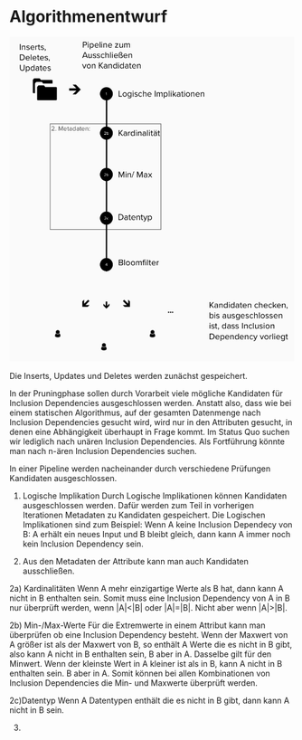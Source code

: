 # Algorithmenentwurf

![](imgs/Algorithmenentwurf.png)

Die Inserts, Updates und Deletes werden zunächst gespeichert.

In der Pruningphase sollen durch Vorarbeit viele mögliche Kandidaten für Inclusion Dependencies ausgeschlossen werden. Anstatt also, dass wie bei einem statischen Algorithmus, auf der gesamten Datenmenge nach Inclusion Dependencies gesucht wird, wird nur in den Attributen gesucht, in denen eine Abhängigkeit überhaupt in Frage kommt. Im Status Quo suchen wir lediglich nach unären Inclusion Dependencies. Als Fortführung könnte man nach n-ären Inclusion Dependencies suchen.

In einer Pipeline werden nacheinander durch verschiedene Prüfungen Kandidaten ausgeschlossen.

1. Logische Implikation
   Durch Logische Implikationen können Kandidaten ausgeschlossen werden. Dafür werden zum Teil in vorherigen Iterationen Metadaten zu Kandidaten gespeichert.
   Die Logischen Implikationen sind zum Beispiel:
   Wenn A keine Inclusion Dependecy von B: A erhält ein neues Input und B bleibt gleich, dann kann A immer noch kein Inclusion Dependency sein.

2. Aus den Metadaten der Attribute kann man auch Kandidaten ausschließen.

2a) Kardinalitäten
Wenn A mehr einzigartige Werte als B hat, dann kann A nicht in B enthalten sein. Somit muss eine Inclusion Dependency von A in B nur überprüft werden, wenn |A|<|B| oder |A|=|B|. Nicht aber wenn |A|>|B|.

2b) Min-/Max-Werte
Für die Extremwerte in einem Attribut kann man überprüfen ob eine Inclusion Dependency besteht. Wenn der Maxwert von A größer ist als der Maxwert von B, so enthält A Werte die es nicht in B gibt, also kann A nicht in B enthalten sein, B aber in A. Dasselbe gilt für den Minwert. Wenn der kleinste Wert in A kleiner ist als in B, kann A nicht in B enthalten sein. B aber in A. Somit können bei allen Kombinationen von Inclusion Dependencies die Min- und Maxwerte überprüft werden.

2c)Datentyp
Wenn A Datentypen enthält die es nicht in B gibt, dann kann A nicht in B sein.

3.
